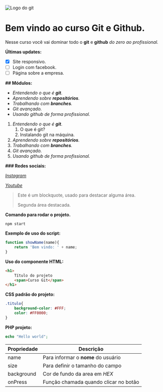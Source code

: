 ![Logo do git](https://sujeitoprogramador.com/wp-content/uploads/2021/04/gitimage.png)

# Bem vindo ao curso Git e Github.

Nesse curso você vai dominar todo o **git** e **github** _do zero ao profissional._

**Últimas updates:**
- [x] Site responsivo.
- [ ] Login com facebook.
- [ ] Página sobre a empresa.

**## Módulos:**
* _Entendendo o que é **git**._
* _Aprendendo sobre **repositórios**._ 
* _Trabalhando com **branches**._
* _Git avançado._
* _Usando github de forma profissional._

1. _Entendendo o que é **git**._
    1. O que é git?
    2. Instalando git na máquina.
2. _Aprendendo sobre **repositórios**._ 
3. _Trabalhando com **branches**._
4. _Git avançado._
5. _Usando github de forma profissional._


**### Redes sociais:**

[_Instagram_](https://instagram.com/sujeitoprogramador)

[_Youtube_](https://youtube.com/c/sujeitoprogramador)

>Este é um blockquote, usado para destacar alguma área.
>
>Segunda área destacada.

**Comando para rodar o projeto.**
```
npm start
```

**Exemplo de uso do script:**
```js
function showName(name){
    return 'Bem vindo: ' + name;
}
```

**Uso do componente HTML:**
```html
<h1>
    Título do projeto 
    <span>Curso Git</span>
</h1>
```

**CSS padrão do projeto:**
```css
.titulo{
    background-color: #FFF;
    color: #FF0000;
}
```

**PHP projeto:**
```php
echo "Hello world";
```

Propriedade | Descrição
----------- | --------
name | Para informar o **nome** do usuário
size | Para definir o tamanho do campo
background | Cor de fundo da area em _HEX_
onPress | Função chamada quando clicar no botão